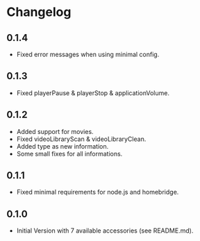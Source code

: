 # Changelog

## 0.1.4

* Fixed error messages when using minimal config.

## 0.1.3

* Fixed playerPause & playerStop & applicationVolume.

## 0.1.2

* Added support for movies.
* Fixed videoLibraryScan & videoLibraryClean.
* Added type as new information.
* Some small fixes for all informations.

## 0.1.1

* Fixed minimal requirements for node.js and homebridge.

## 0.1.0

* Initial Version with 7 available accessories (see README.md).
